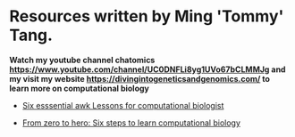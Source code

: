 # Resources written by Ming 'Tommy' Tang.

**Watch my youtube channel chatomics https://www.youtube.com/channel/UC0DNFLi8yg1UVo67bCLMMJg and my visit my website https://divingintogeneticsandgenomics.com/ to learn more on computational biology**

* [Six esssential awk Lessons for computational biologist](https://github.com/crazyhottommy/compbio_resources_chatomics/blob/main/awk_compbio.pdf)

* [From zero to hero: Six steps to learn computational biology](https://github.com/crazyhottommy/compbio_resources_chatomics/blob/main/Six_steps_to_learn_compbio.pdf)
